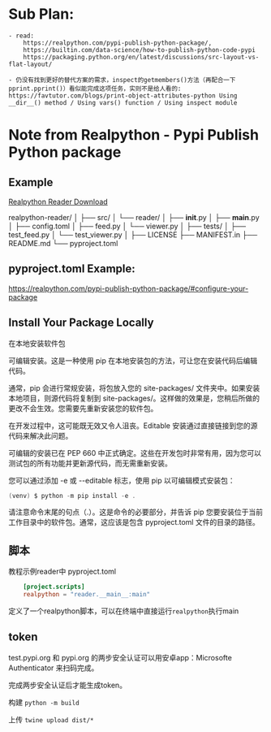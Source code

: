 # Sub Plan:

    - read:
        https://realpython.com/pypi-publish-python-package/,
        https://builtin.com/data-science/how-to-publish-python-code-pypi
        https://packaging.python.org/en/latest/discussions/src-layout-vs-flat-layout/

    - 仍没有找到更好的替代方案的需求，inspect的getmembers()方法（再配合一下pprint.pprint()）看似能完成这项任务，实则不是给人看的: https://favtutor.com/blogs/print-object-attributes-python Using __dir__() method / Using vars() function / Using inspect module


# Note from Realpython - Pypi Publish Python package

## Example
[Realpython Reader Download](https://codeload.github.com/realpython/reader/zip/refs/heads/master)

realpython-reader/
│
├── src/
│   └── reader/
│       ├── __init__.py
│       ├── __main__.py
│       ├── config.toml
│       ├── feed.py
│       └── viewer.py
│
├── tests/
│   ├── test_feed.py
│   └── test_viewer.py
│
├── LICENSE
├── MANIFEST.in
├── README.md
└── pyproject.toml


## pyproject.toml Example: 
https://realpython.com/pypi-publish-python-package/#configure-your-package

## Install Your Package Locally
在本地安装软件包

可编辑安装。这是一种使用 pip 在本地安装包的方法，可让您在安装代码后编辑代码。

通常，pip 会进行常规安装，将包放入您的 site-packages/ 文件夹中。如果安装本地项目，则源代码将复制到 site-packages/。这样做的效果是，您稍后所做的更改不会生效。您需要先重新安装您的软件包。

在开发过程中，这可能既无效又令人沮丧。Editable 安装通过直接链接到您的源代码来解决此问题。

可编辑的安装已在 PEP 660 中正式确定。这些在开发包时非常有用，因为您可以测试包的所有功能并更新源代码，而无需重新安装。

您可以通过添加 -e 或 --editable 标志，使用 pip 以可编辑模式安装包：

```powershell
(venv) $ python -m pip install -e .
```

请注意命令末尾的句点（.）。这是命令的必要部分，并告诉 pip 您要安装位于当前工作目录中的软件包。通常，这应该是包含 pyproject.toml 文件的目录的路径。

## 脚本
教程示例reader中 pyproject.toml 
```toml
    [project.scripts]
    realpython = "reader.__main__:main"
```
定义了一个realpython脚本，可以在终端中直接运行`realpython`执行main

## token

test.pypi.org 和 pypi.org 的两步安全认证可以用安卓app：Microsofte Authenticator 来扫码完成。

完成两步安全认证后才能生成token。

构建 `python -m build`

上传 `twine upload dist/*`

<!-- https://www.pyopensci.org/python-package-guide/tutorials/publish-pypi.html#step-4-create-a-package-upload-token -->




